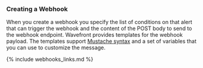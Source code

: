 ### Creating a Webhook

When you create a webhook you specify the list of conditions on that alert that can trigger the webhook and the content
of the POST body to send to the webhook endpoint. Wavefront provides templates for the webhook payload. The templates support
[Mustache syntax](https://mustache.github.io/) and a set of variables that you can use to customize the message.

{% include webhooks_links.md %}
